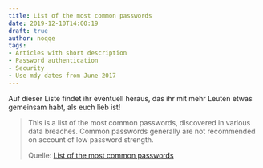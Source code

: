 ```yaml
---
title: List of the most common passwords
date: 2019-12-10T14:00:19
draft: true
author: noqqe
tags:
- Articles with short description
- Password authentication
- Security
- Use mdy dates from June 2017
---
```


Auf dieser Liste findet ihr eventuell heraus, das ihr mit mehr Leuten etwas
gemeinsam habt, als euch lieb ist!

> This is a list of the most common passwords, discovered in various data
> breaches. Common passwords generally are not recommended on account of low
> password strength.
>
> Quelle: [List of the most common passwords](https://en.wikipedia.org/wiki/List_of_the_most_common_passwords)
